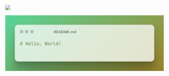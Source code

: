 [![](https://visitcount.itsvg.in/api?id=saeidex&icon=0&color=3)](https://visitcount.itsvg.in)

![hello-world](hello-world-meadow.png "Hello, World!")

<!-- ![saeidex](saeidex.png) -->
